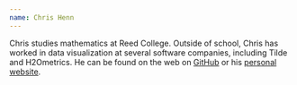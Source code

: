 ```yaml
---
name: Chris Henn
---
```


Chris studies mathematics at Reed College. Outside of school, Chris has worked in data visualization at several software companies, including Tilde and H2Ometrics. He can be found on the web on [GitHub](https://github.com/chnn) or his [personal website](http://chrishenn.net/).
